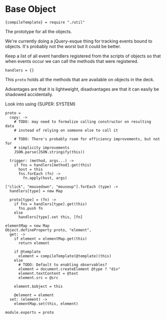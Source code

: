 Base Object
===========

    {compileTemplate} = require "./util"

The prototype for all the objects.

We're currently doing a jQuery-esque thing for tracking events bound to objects.
It's probably not the worst but it could be better.

Keep a list of all event handlers registered from the scripts of objects so
that when events occur we can call the methods that were registered.

    handlers = {}

This `proto` holds all the methods that are available on objects in the deck.

Advantages are that it is lightweight, disadvantages are that it can easily be
shadowed accidentally.

Look into using {SUPER: SYSTEM}

    proto =
      copy: ->
        # TODO: may need to formalize calling constructor on resulting data
        # instead of relying on someone else to call it

        # TODO: There's probably room for efficiency improvements, but not for
        # simplicity improvements
        JSON.parse(JSON.stringify(this))

      trigger: (method, args...) ->
        if fns = handlers[method].get(this)
          host = this
          fns.forEach (fn) ->
            fn.apply(host, args)

    ["click", "mousedown", "mouseup"].forEach (type) ->
      handlers[type] = new Map

      proto[type] = (fn) ->
        if fns = handlers[type].get(this)
          fns.push fn
        else
          handlers[type].set this, [fn]

    elementMap = new Map
    Object.defineProperty proto, "element",
      get: ->
        if element = elementMap.get(this)
          return element

        if @template
          element = compileTemplate(@template)(this)
        else
          # TODO: Default to enabling observables?
          element = document.createElement @type ? "div"
          element.textContent = @text
          element.src = @src

        element.$object = this

        @element = element
      set: (element) ->
        elementMap.set(this, element)

    module.exports = proto
